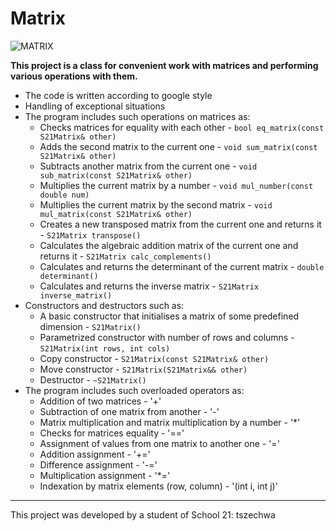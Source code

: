 # Matrix
![MATRIX](./images/)

**This project is a class for convenient work with matrices and performing various operations with them.**

* The code is written according to google style
* Handling of exceptional situations
* The program includes such operations on matrices as:
  + Checks matrices for equality with each other - `bool eq_matrix(const S21Matrix& other)`
  + Adds the second matrix to the current one - `void sum_matrix(const S21Matrix& other)`
  + Subtracts another matrix from the current one - `void sub_matrix(const S21Matrix& other)`
  + Multiplies the current matrix by a number - `void mul_number(const double num)`
  + Multiplies the current matrix by the second matrix - `void mul_matrix(const S21Matrix& other)`
  + Creates a new transposed matrix from the current one and returns it - `S21Matrix transpose()`
  + Calculates the algebraic addition matrix of the current one and returns it - `S21Matrix calc_complements()`
  + Calculates and returns the determinant of the current matrix - `double determinant()`
  + Calculates and returns the inverse matrix - `S21Matrix inverse_matrix()`
* Constructors and destructors such as:
  + A basic constructor that initialises a matrix of some predefined dimension - `S21Matrix()`
  + Parametrized constructor with number of rows and columns - `S21Matrix(int rows, int cols)`
  + Copy constructor - `S21Matrix(const S21Matrix& other)`
  + Move constructor - `S21Matrix(S21Matrix&& other)`
  + Destructor - `~S21Matrix()`
* The program includes such overloaded operators as:
  + Addition of two matrices - '+'
  + Subtraction of one matrix from another - '-'
  + Matrix multiplication and matrix multiplication by a number - '*'
  + Checks for matrices equality - '=='
  + Assignment of values from one matrix to another one - '='
  + Addition assignment - '+='
  + Difference assignment - '-='
  + Multiplication assignment - '*='
  + Indexation by matrix elements (row, column) - '(int i, int j)'

***

This project was developed by a student of School 21: tszechwa
